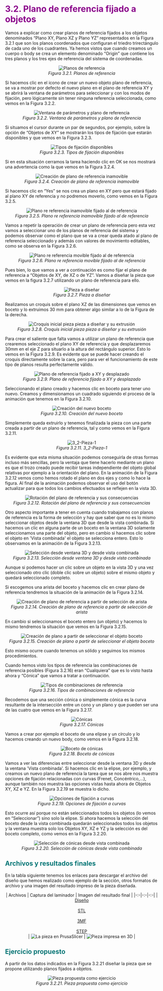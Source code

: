 # <FONT COLOR=#8B008B>3.2. Plano de referencia fijado a objetos</font>
Vamos a explicar como crear planos de referencia fijados a los objetos denominados “Plano XY, Plano XZ y Plano YZ” representados en la Figura 3.2.1 que son los planos coordenados que configuran el triedro trirectángulo de cada uno de los cuadrantes. Ya hemos vistos que cuando creamos un cuerpo o body se crea un elemento denominado “Origin” que contiene los tres planos y los tres ejes de referencia del sistema de coordenadas.

<center>

![Planos de referencia](../img/PR-fijado-objetos/F3_2_1.png)  
*Figura 3.2.1. Planos de referencia*

</center>

Si hacemos clic en el icono de crear un nuevo objeto plano de referencia, se va a mostrar por defecto el nuevo plano en el plano de referencia XY y se abrirá la ventana de parámetros para seleccionar y con los modos de fijación, pero lógicamente sin tener ninguna referencia seleccionada, como vemos en la Figura 3.2.2.

<center>

![Ventana de parámetros y plano de referencia](../img/PR-fijado-objetos/F3_2_2.png)  
*Figura 3.2.2. Ventana de parámetros y plano de referencia*

</center>

Si situamos el cursor durante un par de segundos, por ejemplo, sobre la opción de “Objetos de XY” se mostrarán los tipos de fijación que estarán disponibles y que vemos en la Figura 3.2.3.

<center>

![Tipos de fijación disponibles](../img/PR-fijado-objetos/F3_2_3.png)  
*Figura 3.2.3. Tipos de fijación disponibles*

</center>

Si en esta situación cerramos la tarea haciendo clic en OK se nos mostrará una advertencia como la que vemos en la Figura 3.2.4.

<center>

![Creación de plano de referencia inamovible](../img/PR-fijado-objetos/F3_2_4.png)  
*Figura 3.2.4. Creación de plano de referencia inamovible*

</center>

Si hacemos clic en “Yes” se nos crea un plano en XY pero que estará fijado al plano XY de referencia y no podremos moverlo, como vemos en la Figura 3.2.5.

<center>

![Plano re referencia inamovible fijado al de referencia](../img/PR-fijado-objetos/F3_2_5.png)  
*Figura 3.2.5. Plano re referencia inamovible fijado al de referencia*

</center>

Vamos a repetir la operación de crear un plano de referencia pero esta vez vamos a seleccionar uno de los planos de referencia del sistema y podemos observar como el plano que se va a crear queda atado al plano de referencia seleccionado y además con valores de movimiento editables, como se observa en la Figura 3.2.6.

<center>

![Plano re referencia movible fijado al de referencia](../img/PR-fijado-objetos/F3_2_6.png)  
*Figura 3.2.6. Plano re referencia movible fijado al de referencia*

</center>

Pues bien, lo que vamos a ver a continuación es como fijar el plano de referencia a “Objetos de XY, de XZ o de YZ”. Vamos a diseñar la pieza que vemos en la figura 3.2.7 utilizando un plano de referencia para ello.

<center>

![Pieza a diseñar](../img/PR-fijado-objetos/F3_2_7.png)  
*Figura 3.2.7. Pieza a diseñar*

</center>

Realizamos un croquis sobre el plano XZ de las dimensiones que vemos en boceto y lo extruimos 30 mm para obtener algo similar a lo de la Figura de la derecha.

<center>

![Croquis inicial pieza pieza a diseñar y su extrusión](../img/PR-fijado-objetos/F3_2_8.png)  
*Figura 3.2.8. Croquis inicial pieza pieza a diseñar y su extrusión*

</center>

Para crear el saliente que falta vamos a utilizar un plano de referencia que crearemos seleccionado el plano XY de referencia y que desplazaremos 30mm en el eje Z para situarlo a la altura del rectángulo superior. Esto lo vemos en la Figura 3.2.9. Es evidente que se puede hacer creando el croquis directamente sobre la cara, pero para ver el funcionamiento de este tipo de planos resulta perfectamente válido.

<center>

![Plano de referencia fijado a XY y desplazado](../img/PR-fijado-objetos/F3_2_9.png)  
*Figura 3.2.9. Plano de referencia fijado a XY y desplazado*

</center>

Seleccionando el plano creado y hacemos clic en boceto para tener uno nuevo. Creamos y dimensionamos un cuadrado siguiendo el proceso de la animación que tenemos en la Figura 3.2.10.

<center>

![Creación del nuevo boceto](../img/PR-fijado-objetos/F3_2_10.gif)  
*Figura 3.2.10. Creación del nuevo boceto*

</center>

Simplemente queda extruirlo y tenemos finalizada la pieza con una parte creada a partir de un plano de referencia, tal y como vemos en la Figura 3.2.11.

<center>

![3_2-Pieza-1](../img/PR-fijado-objetos/F3_2_11.png)  
*Figura 3.2.11. 3_2-Pieza-1*

</center>

Es evidente que esta misma situación podemos conseguirla de otras formas incluso más sencillas, pero la ventaja que tiene hacerlo mediante un plano es que el trozo creado puede recibir tareas independiente del objeto global relativas por ejemplo a la orientación del plano. En la animación de la Figura 3.2.12 vemos como hemos rotado el plano en dos ejes y como lo hace la figura. Al final de la animación podemos observar el uso del botón actualizar para que todos los cambios efectuados se reflejen en la vista 3D.

<center>

![Rotación del plano de referencia y sus consecuencias](../img/PR-fijado-objetos/F3_2_12.gif)  
*Figura 3.2.12. Rotación del plano de referencia y sus consecuencias*

</center>

Otro aspecto importante a tener en cuenta cuando trabajamos con planos de referencia es la forma de selección y hay que saber que no es lo mismo seleccionar objetos desde la ventana 3D que desde la vista combinada. Si hacemos un clic en alguna parte de un boceto en la ventana 3D solamente seleccionamos una parte del objeto, pero en cambio si hacemos clic sobre el objeto en 'Vista combinada' el objeto se selecciona entero. Esto lo observamos en la animación de la Figura 3.2.13.

<center>

![Selección desde ventana 3D y desde vista combinada](../img/PR-fijado-objetos/F3_2_13.gif)  
*Figura 3.2.13. Selección desde ventana 3D y desde vista combinada*

</center>

Aunque si podemos hacer un clic sobre un objeto en la vista 3D y una vez seleccionado otro clic (doble clic sobre un objeto) sobre el mismo objeto y quedará seleccionado completo.

Si escogemos una arista del boceto y hacemos clic en crear plano de referencia tendremos la situación de la animación de la Figura 3.2.14.

<center>

![Creación de plano de referencia a partir de selección de arista](../img/PR-fijado-objetos/F3_2_14.gif)  
*Figura 3.2.14. Creación de plano de referencia a partir de selección de arista*

</center>

En cambio si seleccionamos el boceto entero (un objeto) y hacemos lo mismo tendremos la situación que vemos en la Figura 3.2.15.

<center>

![Creación de plano a partir de seleccionar el objeto boceto](../img/PR-fijado-objetos/F3_2_15.png)  
*Figura 3.2.15. Creación de plano a partir de seleccionar el objeto boceto*

</center>

Esto mismo ocurre cuando tenemos un sólido y seguimos los mismos procedimientos.

Cuando hemos visto los tipos de referencia las combinaciones de referencia posibles (Figura 3.2.16) eran “Cualquiera” que es lo visto hasta ahora y “Cónica” que vamos a tratar a continuación.

<center>

![Tipos de combinaciones de referencia](../img/PR-fijado-objetos/F3_2_16.png)  
*Figura 3.2.16. Tipos de combinaciones de referencia*

</center>

Recodemos que una sección cónica o simplemente cónica es la curva resultante de la intersección entre un cono y un plano y que pueden ser una de las cuatro que vemos en la Figura 3.2.17.

<center>

![Cónicas](../img/PR-fijado-objetos/F3_2_17.png)  
*Figura 3.2.17. Cónicas*

</center>

Vamos a crear por ejemplo el boceto de una elipse y un círculo y lo hacemos creando un nuevo body, como vemos en la Figura 3.2.18.

<center>

![Boceto de cónicas](../img/PR-fijado-objetos/F3_2_18.png)  
*Figura 3.2.18. Boceto de cónicas*

</center>

Vamos a ver las diferencias entre seleccionar desde la ventana 3D y desde la ventana 'Vista combinada'. Si hacemos clic en la elipse, por ejemplo, y creamos un nuevo plano de referencia la tarea que se nos abre nos muestra opciones de fijación relacionadas con curvas (Frenet, Concéntrico,...), aunque también nos muestra las opciones vistas hasta ahora de Objetos XY, XZ e YZ. En la Figura 3.2.19 se muestra lo dicho.

<center>

![Opciones de fijación a curvas](../img/PR-fijado-objetos/F3_2_19.png)  
*Figura 3.2.19. Opciones de fijación a curvas*

</center>

Esto ocurre así porque no están seleccionados todos los objetos (lo vemos en “Seleccionar”) sino solo la elipse. Si ahora hacemos la selección del boceto desde la vista combinada quedarán seleccionados todos los objetos y la ventana muestra solo los Objetos XY, XZ e YZ y la selección es del boceto completo, como vemos en la Figura 3.2.20.

<center>

![Selección de cónicas desde vista combinada](../img/PR-fijado-objetos/F3_2_20.png)  
*Figura 3.2.20. Selección de cónicas desde vista combinada*

</center>

## <FONT COLOR=#007575>**Archivos y resultados finales**</font>
En la tabla siguiente tenemos los enlaces para descargar el archivo del diseño que hemos realizado como ejemplo de la sección, otros formatos de archivo y una imagen del resultado impreso de la pieza diseñada.

<center>

| Archivos | Captura del laminador | Imagen del resultado final |
|-:-|-:-|-:-|
| <br>[Diseño](../img/designs/3/3_2-Pieza-1.FCStd)</br><br>[STL](../img/designs/3/3_2-Pieza-1.stl)</br><br>[3MF](../img/designs/3/3_2-Pieza-1.3mf)</br><br>[STEP](../img/designs/3/3_2-Pieza-1.step)</br> | ![La pieza en PrusaSlicer](../img/PR-fijado-objetos/3_2-Pieza-1.png) | ![Pieza impresa en 3D](../img/PR-fijado-objetos/3_2-Pieza-1.jpeg) |

</center>

## <FONT COLOR=#007575>**Ejercicio propuesto**</font>
A partir de los datos indicados en la Figura 3.2.21 diseñar la pieza que se propone utilizando planos fijados a objetos.

<center>

![Pieza propuesta como ejercicio](../img/PR-fijado-objetos/F3_2_21.png)  
*Figura 3.2.21. Pieza propuesta como ejercicio*

</center>
